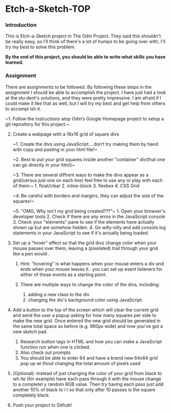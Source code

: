# Etch-a-Sketch-TOP

### Introduction

This is Etch-a-Sketch project in The Odin Project. They said this shouldn't be
really easy, so I'll think of there's a lot of humps to be going over with, I'll
try my best to solve this problem.

<b>By the end of this project, you should be able to write what skills you have learned.</b>

### Assignment

There are assignments to be followed. By following these steps in the assignment
I should be able to accomplish the project. I have just had a look at the stu
dent's solutions, and they were pretty impressive. I am afraid if I could make
it like that as well, but I will try my best and get help from others to accompl
ish it.

~1. Follow the instructions atop Odin’s Google Homepage project to setup a git repository for this project.~

2. Create a webpage with a 16x16 grid of square divs
    
    ~1. Create the divs using JavaScript… don’t try making them by hand with copy and pasting in your html file!~

    ~2. Best to put your grid squares inside another "container" div(that one can
    go directly in your html)~

    ~3. There are several diffrent ways to make the divs appear as a grid(versus
    just one on each line) feel free to use any or play with each of them:~
        1. float/clear
        2. inline-block
        3. flexbox
        4. CSS Grid

    ~4. Be careful with borders and margins, they can adjust the size of the 
    squares!~

    ~5. "OMG, Why isn't my grid being created???"~
        1. Open your browser's developer tools
        2. Check if there are any erros in the JavaScript console
        3. Check your "elements" pane to see if the elements have actually shown
        up but are somehow hidden.
        4. Go willy-nilly and add console.log statements in your JavaScript to
        see if it's actually being loaded.


3. Set up a "hover" effect so that the grid divs change color when your mouse
passes over them, leaving a (pixelated) trail through your grid like a pen would
.
    1. Hint: "hovering" is what happens when your mouse enters a div and ends
    when your mouse leaves it.. you can set up event listeners for either of 
    those events as a starting point.

    2. There are multiple ways to change the color of the divs, including:
        1. adding a new class to the div
        2. changing the div's background color using JavaScript.


4. Add a button to the top of the screen which will clear the current grid and
send the user a popup asking for how many squares per side to make the new grid.
Once entered the new grid should be generated in the same total space as before
(e.g. 960px wide) and now you've got a new sketch pad.

    1. Research button tags in HTML and how you can make a JavaScript function 
    run when one is clicked.
    2. Also check out prompts
    3. You should be able to enter 64 and have a brand new 64x64 grid pop up wi
    thout changing the total amount of pixels used 

5. (Optional): Instead of just changing the color of your grid from black to wh
ite (for example) have each pass through it with the mouse change to a completel
y random RGB value. Then try having each pass just add another 10% of black to i
t so that only after 10 passes is the square completely black.

6. Push your project to Github!
